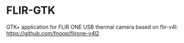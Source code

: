 # FLIR-GTK

GTK+ application for FLIR ONE USB thermal camera based on flir-v4l:
  https://github.com/fnoop/flirone-v4l2

